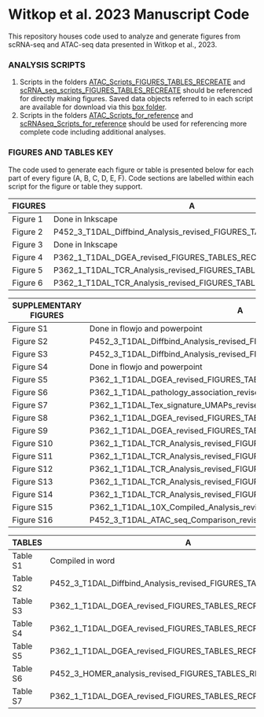 # Witkop et al. 2023 Manuscript Code

This repository houses code used to analyze and generate figures from scRNA-seq and ATAC-seq data presented in Witkop et al., 2023. 

### ANALYSIS SCRIPTS

1. Scripts in the folders [ATAC_Scripts_FIGURES_TABLES_RECREATE](https://github.com/BenaroyaResearch/Witkop_T1DAL_2023/tree/main/ATAC_Scripts_FIGURES_TABLES_RECREATE) and [scRNA_seq_scripts_FIGURES_TABLES_RECREATE](https://github.com/BenaroyaResearch/Witkop_T1DAL_2023/tree/main/scRNA_seq_scripts_FIGURES_TABLES_RECREATE) should be referenced for directly making figures. Saved data objects referred to in each script are available for download via this [box folder](https://bri.box.com/s/v3sk3ptclfdnbdc3ebktwlcc3pvdcst5).
2. Scripts in the folders [ATAC_Scripts_for_reference](https://github.com/BenaroyaResearch/Witkop_T1DAL_2023/tree/main/ATAC_Scripts_for_reference) and [scRNAseq_Scripts_for_reference](https://github.com/BenaroyaResearch/Witkop_T1DAL_2023/tree/main/scRNAseq_Scripts_for_reference) should be used for referencing more complete code including additional analyses.


### FIGURES AND TABLES KEY
The code used to generate each figure or table is presented below for each part of every figure (A, B, C, D, E, F). Code sections are labelled within each script for the figure or table they support.

| FIGURES               | A                                            | B                                            | C                                            | D                                          | E                                          | F                                   |
|----------------------|----------------------------------------------|----------------------------------------------|----------------------------------------------|--------------------------------------------|--------------------------------------------|-------------------------------------|
| Figure 1             | Done in Inkscape                             | P452_3_T1DAL_Diffbind_Analysis_revised_FIGURES_TABLES_RECREATE.R     | P452_3_T1DAL_Diffbind_Analysis_revised_FIGURES_TABLES_RECREATE.R     | P452_3_T1DAL_Diffbind_Analysis_revised_FIGURES_TABLES_RECREATE.R   | NA                                         | NA                                  |
| Figure 2             | P452_3_T1DAL_Diffbind_Analysis_revised_FIGURES_TABLES_RECREATE.R     | P452_3_T1DAL_Diffbind_Analysis_revised_FIGURES_TABLES_RECREATE.R     | P452_3_T1DAL_Diffbind_Analysis_revised_FIGURES_TABLES_RECREATE.R     | NA                                         | NA                                         | NA                                  |
| Figure 3             | Done in Inkscape                             | P362_1_T1DAL_10X_Compiled_Analysis_revised_FIGURES_TABLES_RECREATE.R | P362_1_T1DAL_10X_Compiled_Analysis_revised_FIGURES_TABLES_RECREATE.R | P362_1_T1DAL_Tex_signature_UMAPs_revised_FIGURES_TABLES_RECREATE.R | NA                                         | NA                                  |
| Figure 4             | P362_1_T1DAL_DGEA_revised_FIGURES_TABLES_RECREATE.R                  | P452_3_HOMER_analysis_revised_FIGURES_TABLES_RECREATE.R              | P452_3_HOMER_analysis_revised_FIGURES_TABLES_RECREATE.R              | NA                                         | NA                                         | NA                                  |
| Figure 5             | P362_1_T1DAL_TCR_Analysis_revised_FIGURES_TABLES_RECREATE.R          | P362_1_T1DAL_TCR_Analysis_revised_FIGURES_TABLES_RECREATE.R          | P362_1_T1DAL_TCR_Analysis_revised_FIGURES_TABLES_RECREATE.R          | P362_1_T1DAL_TCR_Analysis_revised_FIGURES_TABLES_RECREATE.R        | P362_1_T1DAL_TCR_Analysis_revised_FIGURES_TABLES_RECREATE.R        | P362_1_T1DAL_TCR_Analysis_revised_FIGURES_TABLES_RECREATE.R |
| Figure 6             | P362_1_T1DAL_TCR_Analysis_revised_FIGURES_TABLES_RECREATE.R          | P362_1_T1DAL_TCR_Analysis_revised_FIGURES_TABLES_RECREATE.R          | Done in Inkscape                             | P362_1_T1DAL_TCR_Analysis_revised_FIGURES_TABLES_RECREATE.R        | NA                                         | NA                                  |

| SUPPLEMENTARY FIGURES | A                                            | B                                            | C                                           | D                                          | E                                          | F  |
|----------------------|----------------------------------------------|----------------------------------------------|---------------------------------------------|--------------------------------------------|--------------------------------------------|----|
| Figure S1            | Done in flowjo and powerpoint                | NA                                           | NA                                          | NA                                         | NA                                         | NA |
| Figure S2            | P452_3_T1DAL_Diffbind_Analysis_revised_FIGURES_TABLES_RECREATE.R     | NA                                           | NA                                          | NA                                         | NA                                         | NA |
| Figure S3            | P452_3_T1DAL_Diffbind_Analysis_revised_FIGURES_TABLES_RECREATE.R     | NA                                           | NA                                          | NA                                         | NA                                         | NA |
| Figure S4            | Done in flowjo and powerpoint                | NA                                           | NA                                          | NA                                         | NA                                         | NA |
| Figure S5            | P362_1_T1DAL_DGEA_revised_FIGURES_TABLES_RECREATE.R                  | P362_1_T1DAL_DGEA_revised_FIGURES_TABLES_RECREATE.R                  | P362_1_T1DAL_Multimodal_reference_revised_FIGURES_TABLES_RECREATE.R | NA                                         | NA                                         | NA |
| Figure S6            | P362_1_T1DAL_pathology_association_revised_FIGURES_TABLES_RECREATE.R | P362_1_T1DAL_pathology_association_revised_FIGURES_TABLES_RECREATE.R | NA                                          | NA                                         | NA                                         | NA |
| Figure S7            | P362_1_T1DAL_Tex_signature_UMAPs_revised_FIGURES_TABLES_RECREATE.R   | P362_1_T1DAL_Tex_signature_UMAPs_revised_FIGURES_TABLES_RECREATE.R   | NA                                          | NA                                         | NA                                         | NA |
| Figure S8            | P362_1_T1DAL_DGEA_revised_FIGURES_TABLES_RECREATE.R                  | NA                                           | NA                                          | NA                                         | NA                                         | NA |
| Figure S9            | P362_1_T1DAL_DGEA_revised_FIGURES_TABLES_RECREATE.R                  | P362_1_T1DAL_DGEA_revised_FIGURES_TABLES_RECREATE.R                  | P362_1_T1DAL_DGEA_revised_FIGURES_TABLES_RECREATE.R                 | NA                                         | NA                                         | NA |
| Figure S10           | P362_1_T1DAL_TCR_Analysis_revised_FIGURES_TABLES_RECREATE.R          | P362_1_T1DAL_TCR_Analysis_revised_FIGURES_TABLES_RECREATE.R          | P362_1_T1DAL_TCR_Analysis_revised_FIGURES_TABLES_RECREATE.R         | NA                                         | NA                                         | NA |
| Figure S11           | P362_1_T1DAL_TCR_Analysis_revised_FIGURES_TABLES_RECREATE.R          | P362_1_T1DAL_TCR_Analysis_revised_FIGURES_TABLES_RECREATE.R          | NA                                          | NA                                         | NA                                         | NA |
| Figure S12           | P362_1_T1DAL_TCR_Analysis_revised_FIGURES_TABLES_RECREATE.R          | P362_1_T1DAL_TCR_Analysis_revised_FIGURES_TABLES_RECREATE.R          | NA                                          | NA                                         | NA                                         | NA |
| Figure S13           | P362_1_T1DAL_TCR_Analysis_revised_FIGURES_TABLES_RECREATE.R          | P362_1_T1DAL_TCR_Analysis_revised_FIGURES_TABLES_RECREATE.R          | NA                                          | NA                                         | NA                                         | NA |
| Figure S14           | P362_1_T1DAL_TCR_Analysis_revised_FIGURES_TABLES_RECREATE.R          | P362_1_T1DAL_TCR_Analysis_revised_FIGURES_TABLES_RECREATE.R          | P362_1_T1DAL_TCR_Analysis_revised_FIGURES_TABLES_RECREATE.R         | NA                                         | NA                                         | NA |
| Figure S15           | P362_1_T1DAL_10X_Compiled_Analysis_revised_FIGURES_TABLES_RECREATE.R | P362_1_T1DAL_10X_Compiled_Analysis_revised_FIGURES_TABLES_RECREATE.R | P362_1_T1DAL_Tex_signature_UMAPs_revised_FIGURES_TABLES_RECREATE.R  | P362_1_T1DAL_Tex_signature_UMAPs_revised_FIGURES_TABLES_RECREATE.R | NA                                         | NA |
| Figure S16           | P452_3_T1DAL_ATAC_seq_Comparison_revised_FIGURES_TABLES_RECREATE.R   | P452_3_T1DAL_ATAC_seq_Comparison_revised_FIGURES_TABLES_RECREATE.R   | P452_3_T1DAL_ATAC_seq_Comparison_revised_FIGURES_TABLES_RECREATE.R  | P452_3_T1DAL_ATAC_seq_Comparison_revised_FIGURES_TABLES_RECREATE.R | P452_3_T1DAL_ATAC_seq_Comparison_revised_FIGURES_TABLES_RECREATE.R | NA |

| TABLES   | A                                        | B                                        | C                                        | D                                        |   |   |
|----------|------------------------------------------|------------------------------------------|------------------------------------------|------------------------------------------|---|---|
| Table S1 | Compiled in word                         | NA                                       | NA                                       | NA                                       |   |   |
| Table S2 | P452_3_T1DAL_Diffbind_Analysis_revised_FIGURES_TABLES_RECREATE.R | P452_3_T1DAL_Diffbind_Analysis_revised_FIGURES_TABLES_RECREATE.R | P452_3_T1DAL_Diffbind_Analysis_revised_FIGURES_TABLES_RECREATE.R | P452_3_T1DAL_Diffbind_Analysis_revised_FIGURES_TABLES_RECREATE.R |   |   |
| Table S3 | P362_1_T1DAL_DGEA_revised_FIGURES_TABLES_RECREATE.R              | P362_1_T1DAL_DGEA_revised_FIGURES_TABLES_RECREATE.R              | P362_1_T1DAL_DGEA_revised_FIGURES_TABLES_RECREATE.R              | P362_1_T1DAL_DGEA_revised_FIGURES_TABLES_RECREATE.R              |   |   |
| Table S4 | P362_1_T1DAL_DGEA_revised_FIGURES_TABLES_RECREATE.R              | P362_1_T1DAL_DGEA_revised_FIGURES_TABLES_RECREATE.R              | NA                                       | NA                                       |   |   |
| Table S5 | P362_1_T1DAL_DGEA_revised_FIGURES_TABLES_RECREATE.R              | P362_1_T1DAL_DGEA_revised_FIGURES_TABLES_RECREATE.R              | NA                                       | NA                                       |   |   |
| Table S6 | P452_3_HOMER_analysis_revised_FIGURES_TABLES_RECREATE.R          | P452_3_HOMER_analysis_revised_FIGURES_TABLES_RECREATE.R          | P452_3_HOMER_analysis_revised_FIGURES_TABLES_RECREATE.R          | P452_3_HOMER_analysis_revised_FIGURES_TABLES_RECREATE.R          |   |   |
| Table S7 | P362_1_T1DAL_DGEA_revised_FIGURES_TABLES_RECREATE.R              | NA                                       | NA                                       | NA                                       |   |   |